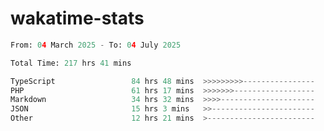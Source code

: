 # wakatime-stats

<!--START_SECTION:waka-->

```python
From: 04 March 2025 - To: 04 July 2025

Total Time: 217 hrs 41 mins

TypeScript                 84 hrs 48 mins  >>>>>>>>>----------------   36.86 %
PHP                        61 hrs 17 mins  >>>>>>>------------------   26.64 %
Markdown                   34 hrs 32 mins  >>>>---------------------   15.02 %
JSON                       15 hrs 3 mins   >>-----------------------   06.55 %
Other                      12 hrs 21 mins  >------------------------   05.37 %
```

<!--END_SECTION:waka-->
